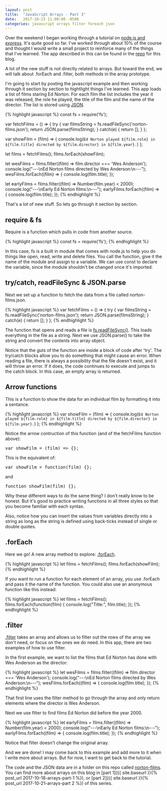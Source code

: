 ```yaml
---
layout: post
title:  "JavaScript Arrays - Part 3"
date:   2017-10-23 11:00:00 -0500
categories: javascript arrays filter foreach json
---
```


Over the weekend I began working through a tutorial on [node.js and express](https://www.udemy.com/the-complete-nodejs-developer-course-2/). It's quite good so far. I've worked through about 10% of the course and thought I would write a small project to reinforce many of the things that I've learned. The app described in this can be found in the [repo](https://github.com/mullaney/barista/tree/master/examples/norton-films) for this blog.

A lot of the new stuff is not directly related to arrays. But toward the end, we will talk about .forEach and .filter, both methods in the array prototype.

I'm going to start by posting the javascript example and then working through it section by section to hightlight things I've learned. This app loads a list of films staring Ed Norton. For each film the list includes the year it was released, the role he played, the title of the film and the name of the director. The list is stored using [JSON](http://www.json.org).

{% highlight javascript %}
  const fs = require('fs');

  var fetchFilms = () => {
    try {
      var filmsString = fs.readFileSync('norton-films.json');
      return JSON.parse(filmsString);
    } catch(e) {
      return [];
    }
  };

  var showFilm = (film) => {
    console.log(`Ed Norton played ${film.role} in ${film.title} directed by ${film.director} in ${film.year}.`)
  };

  let films = fetchFilms();
  films.forEach(showFilm);

  let wesFilms = films.filter((film) => film.director === 'Wes Anderson');
  console.log("---\nEd Norton films directed by Wes Anderson:\n---");
  wesFilms.forEach((film) => {
    console.log(film.title);
  });

  let earlyFilms = films.filter((film) => Number(film.year) < 2000);
  console.log("---\nEarly Ed Norton films:\n---");
  earlyFilms.forEach((film) => {
    console.log(film.title);
  });
{% endhighlight %}

That's a lot of new stuff. So lets go through it section by section.

## require & fs

Require is a function which pulls in code from another source.

{% highlight javascript %}
  const fs = require('fs');
{% endhighlight %}

In this case, fs is a built in module that comes with node.js to help you do things like open, read, write and delete files. You call the function, give it the name of the module and assign to a variable. We can use const to declare the variable, since the module shouldn't be changed once it's imported.

## try/catch, readFileSync & JSON.parse

Next we set up a function to fetch the data from a file called norton-films.json.

{% highlight javascript %}
  var fetchFilms = () => {
    try {
      var filmsString = fs.readFileSync('norton-films.json');
      return JSON.parse(filmsString);
    } catch(e) {
      return [];
    }
  };
{% endhighlight %}

The function that opens and reads a file is [fs.readFileSync()](https://nodejs.org/api/fs.html#fs_fs_readfilesync_path_options). This loads everything in the file as a string. Next we use JSON.parse() to take the string and convert the contents into array object.

Notice that the guts of the function are inside a block of code after 'try'. The try/catch blocks allow you to do something that might cause an error. When reading a file, there is always a possibility that the file doesn't exist, and it will throw an error. If it does, the code continues to execute and jumps to the catch block. In this case, an empty array is returned.

## Arrow functions

This is a function to show the data for an individual film by formatting it into a sentance.

{% highlight javascript %}
  var showFilm = (film) => {
    console.log(`Ed Norton played ${film.role} in ${film.title} directed by ${film.director} in ${film.year}.`)
  };
{% endhighlight %}

Notice the arrow contruction of this function (and of the fetchFilms function above):

<pre>var showFilm = (film) => {};</pre>

This is the equivalent of:

<pre>var showFilm = function(film) {};</pre>

and

<pre>function showFilm(film) {};</pre>

Why these different ways to do the same thing? I don't really know to be honest. But it's good to practice writing functions in all three styles so that you become familiar with each syntax.

Also, notice how you can insert the values from variables directly into a string as long as the string is defined using back-ticks instead of single or double quotes.

## .forEach

Here we go! A new array method to explore: [.forEach](https://developer.mozilla.org/en-US/docs/Web/JavaScript/Reference/Global_Objects/Array/forEach).

{% highlight javascript %}
  let films = fetchFilms();
  films.forEach(showFilm);
{% endhighlight %}

If you want to run a function for each element of an array, you use .forEach and pass it the name of the function. You could also use an anonymous function like this instead:

{% highlight javascript %}
  let films = fetchFilms();
  films.forEach(function(film) {
    console.log("Title:", film.title);
  });
{% endhighlight %}

## .filter

[.filter](https://developer.mozilla.org/en-US/docs/Web/JavaScript/Reference/Global_Objects/Array/filter) takes an array and allows us to filter out the rows of the array we don't need, or focus on the ones we do need. In this app, there are two examples of how to use filter.

In the first example, we want to list the films that Ed Norton has done with Wes Anderson as the director:

{% highlight javascript %}
  let wesFilms = films.filter((film) => film.director === 'Wes Anderson');
  console.log("---\nEd Norton films directed by Wes Anderson:\n---");
  wesFilms.forEach((film) => {
    console.log(film.title);
  });
{% endhighlight %}

That first line uses the filter method to go through the array and only return elements where the director is Wes Anderson.

Next we use filter to find films Ed Norton did before the year 2000.

{% highlight javascript %}
  let earlyFilms = films.filter((film) => Number(film.year) < 2000);
  console.log("---\nEarly Ed Norton films:\n---");
  earlyFilms.forEach((film) => {
    console.log(film.title);
  });
{% endhighlight %}

Notice that filter doesn't change the original array.

And we are done! I may come back to this example and add more to it when I write more about arrays. But for now, I want to get back to the tutorial.

The code and the JSON data are in a folder on this repo called [norton-films](https://github.com/mullaney/barista/tree/master/examples/norton-films). You can find more about arrays on this blog in [part 1]({{ site.baseurl }}{% post_url 2017-10-18-arrays-part-1 %}), or [part 2]({{ site.baseurl }}{% post_url 2017-10-21-arrays-part 2 %}) of this series.
